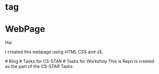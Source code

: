 # tag
# WebPage
<html>
  <head>
    <title>My Page</title></head>
  <body>
    <p>Hai</p>
    <p>I created this webpage using HTML CSS and JS.</p>
    </body>
</html>
# Blog
# Tasks for CS-STAR
# Tasks for Workshop
This is Repo is created as the part of the CS-STAR Tasks
